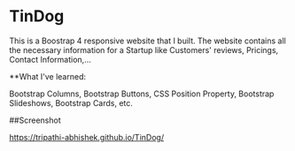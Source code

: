 # TinDog
This is a Boostrap 4 responsive website that I built. The website contains all the necessary information for a Startup like Customers' reviews, Pricings, Contact Information,...

**What I've learned: 

Bootstrap Columns, Bootstrap Buttons, CSS Position Property, Bootstrap Slideshows, Bootstrap Cards, etc.



##Screenshot

https://tripathi-abhishek.github.io/TinDog/
